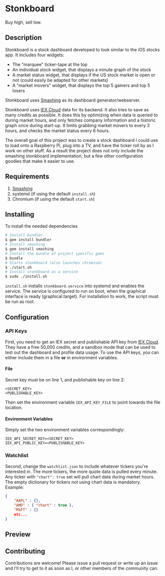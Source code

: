 # Stonkboard
Buy high, sell low.

## Description
Stonkboard is a stock dashboard developed to look similar to the iOS stocks app. It includes four widgets:
- The "marquee" ticker-tape at the top
- An individual stock widget, that displays a minute graph of the stock
- A market status widget, that displays if the US stock market is open or not (could easily be adapted for other markets)
- A "market movers" widget, that displays the top 5 gainers and top 5 losers

Stonkboard uses [Smashing](https://github.com/Smashing/smashing/wiki) as its dashboard generator/webserver.

Stonkboard uses [IEX Cloud](https://iexcloud.io/) data for its backend. It also tries to save as many credits as possible. It does this by optimizing when data is queried to during market hours, and only fetches company information and a historic graph once during start-up. It limits grabbing market movers to every 3 hours, and checks the market status every 6 hours.

The overall goal of this project was to create a stock dashboard I could use to load onto a Raspberry Pi, plug into a TV, and have the ticker roll by as I work on other stuff. As a result the project does not only include the smashing stonkboard implementation, but a few other configuration goodies that make it easier to use.

## Requirements

1. [Smashing](https://github.com/Smashing/smashing/wiki)
2. systemd (if using the default `install.sh`)
3. Chromium (if using the default `start.sh`)

## Installing

To install the needed dependencies

```bash
# Install bundler
$ gem install bundler
# Install smashing
$ gem install smashing
# Install the bundle of project specific gems
$ bundle
# Starts stonkboard (also launches chromium)
$ ./start.sh
# Install stonkboard as a service
$ sudo ./install.sh
```

`install.sh` installs `stonkboard.service` into systemd and enables the service. The service is configured to run on boot, when the graphical interface is ready (graphical.target). For installation to work, the script must be run as root.

## Configuration

### API Keys

First, you need to get an IEX secret and publishable API key from [IEX Cloud](https://iexcloud.io/). They have a free 50,000 credits, and a sandbox mode that can be used to test out the dashboard and profile data usage. To use the API keys, you can either include them in a file **or** in environment variables.

#### File

Secret key must be on line 1, and publishable key on line 2:
```
<SECRET_KEY>
<PUBLISHABLE_KEY>
```
Then set the environment variable `IEX_API_KEY_FILE` to point towards the file location.

#### Environment Variables

Simply set the two environment variables correspondingly:
```
IEX_API_SECRET_KEY=<SECRET_KEY>
IEX_API_PUBLIC_KEY=<PUBLISHABLE_KEY>
```

### Watchlist

Second, change the `watchlist.json` to include whatever tickers you're interested in. The more tickers, the more quote data is pulled every minute. Any ticker with `"chart": true` set will pull chart data during market hours. The empty dictionary for tickers not using chart data is mandatory. Example:
```json
{
    "AAPL" : {},
    "AMD" : { "chart" : true },
    "MSFT" : {}
    etc...
}
```

## Preview

## Contributing

Contributions are welcome! Please issue a pull request or write up an issue and I'll try to get to it as soon as I, or other members of the community can.